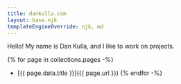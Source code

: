 ```yaml
---
title: dankulla.com
layout: base.njk
templateEngineOverride: njk, md
---
```


Hello! My name is Dan Kulla, and I like to work on projects.

{% for page in collections.pages -%}
- [{{ page.data.title }}]({{ page.url }})
{% endfor -%}